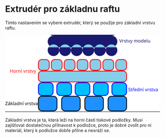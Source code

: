 Extrudér pro základnu raftu
====
Tímto nastavením se vybere extrudér, který se použije pro základní vrstvu raftu.

![Kde se základní vrstva v raftu nachází](../images/raft_dimensions_simplified_cs.svg)

Základní vrstva je ta, která leží na horní části tiskové podložky. Musí zajišťovat dostatečnou přilnavost k podložce, proto je dobré zvolit pro ni materiál, který k podložce dobře přilne a nesráží se.